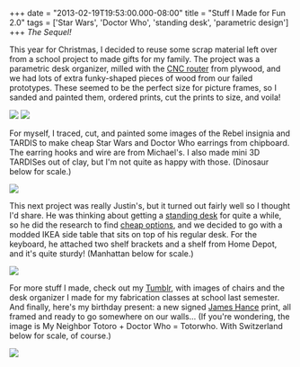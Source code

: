 +++
date = "2013-02-19T19:53:00.000-08:00"
title = "Stuff I Made for Fun 2.0"
tags = ['Star Wars', 'Doctor Who', 'standing desk', 'parametric design']
+++
*The Sequel!*

This year for Christmas, I decided to reuse some scrap material left over from a school project to made gifts for my family.  The project was a parametric desk organizer, milled with the [CNC router](http://en.wikipedia.org/wiki/CNC_wood_router) from plywood, and we had lots of extra funky-shaped pieces of wood from our failed prototypes.  These seemed to be the perfect size for picture frames, so I sanded and painted them, ordered prints, cut the prints to size, and voila!

<img src="http://3.bp.blogspot.com/-Oj-aySMqSys/USRDZOJ-TnI/AAAAAAAABrk/Qmv052UrkDs/s1600/IMG_8198.jpg"/>

<img src="http://1.bp.blogspot.com/-SiGe3qIlr88/USRDZ2KJeqI/AAAAAAAABrs/LSkhrMu2sAM/s1600/IMG_8199.jpg"/>

For myself, I traced, cut, and painted some images of the Rebel insignia and TARDIS to make cheap Star Wars and Doctor Who earrings from chipboard.  The earring hooks and wire are from Michael's.  I also made mini 3D TARDISes out of clay, but I'm not quite as happy with those.  (Dinosaur below for scale.)

<img src="http://4.bp.blogspot.com/-_u0mmeI7oWw/USREUUIvVdI/AAAAAAAABr8/jhYYWbkRt2o/s1600/DSCN0353.JPG"/>

This next project was really Justin's, but it turned out fairly well so I thought I'd share.  He was thinking about getting a [standing desk](http://www.nytimes.com/2012/12/02/business/stand-up-desks-gaining-favor-in-the-workplace.html?_r=0) for quite a while, so he did the research to find [cheap options](http://iamnotaprogrammer.com/Ikea-Standing-desk-for-22-dollars.html), and we decided to go with a modded IKEA side table that sits on top of his regular desk.  For the keyboard, he attached two shelf brackets and a shelf from Home Depot, and it's quite sturdy!  (Manhattan below for scale.)

<img src="http://1.bp.blogspot.com/-Mdz5K6RtF5g/USRAh0bUkAI/AAAAAAAABrM/tVJ9EzfezHM/s1600/DSCN0358.JPG"/>

For more stuff I made, check out my [Tumblr](http://notbuiltinaday.tumblr.com/), with images of chairs and the desk organizer I made for my fabrication classes at school last semester.  And finally, here's my birthday present: a new signed [James Hance](http://www.jameshance.com/) print, all framed and ready to go somewhere on our walls...  (If you're wondering, the image is My Neighbor Totoro + Doctor Who = Totorwho.  With Switzerland below for scale, of course.)

<img src="http://1.bp.blogspot.com/-x-yNT1uhJx0/USRAhjRVSNI/AAAAAAAABrI/e5FEML8n8Io/s1600/DSCN0360.JPG"/>
